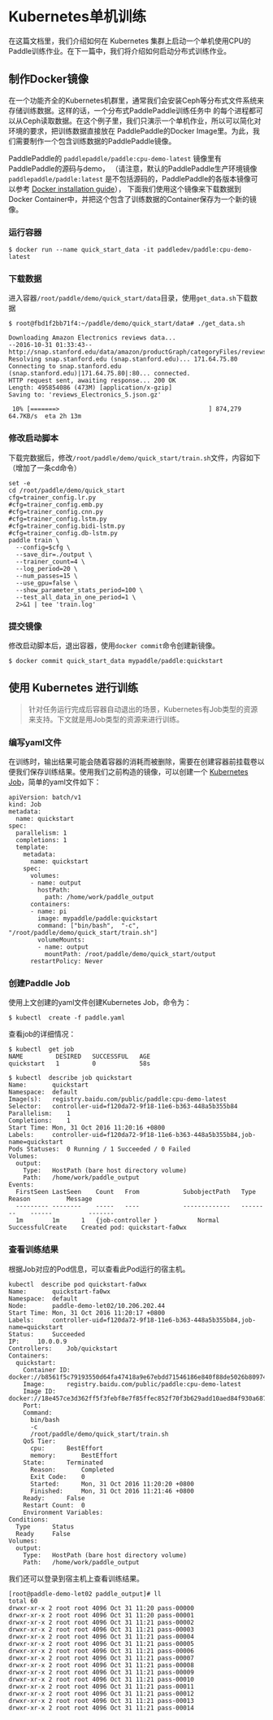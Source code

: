 # Kubernetes单机训练

在这篇文档里，我们介绍如何在 Kubernetes 集群上启动一个单机使用CPU的Paddle训练作业。在下一篇中，我们将介绍如何启动分布式训练作业。

## 制作Docker镜像

在一个功能齐全的Kubernetes机群里，通常我们会安装Ceph等分布式文件系统来存储训练数据。这样的话，一个分布式PaddlePaddle训练任务中
的每个进程都可以从Ceph读取数据。在这个例子里，我们只演示一个单机作业，所以可以简化对环境的要求，把训练数据直接放在
PaddlePaddle的Docker Image里。为此，我们需要制作一个包含训练数据的PaddlePaddle镜像。

PaddlePaddle的 `paddlepaddle/paddle:cpu-demo-latest` 镜像里有PaddlePaddle的源码与demo，
（请注意，默认的PaddlePaddle生产环境镜像 `paddlepaddle/paddle:latest` 是不包括源码的，PaddlePaddle的各版本镜像可以参考
[Docker installation guide](http://paddlepaddle.org/docs/develop/documentation/zh/getstarted/build_and_install/docker_install_cn.html)），
下面我们使用这个镜像来下载数据到Docker Container中，并把这个包含了训练数据的Container保存为一个新的镜像。

### 运行容器

```
$ docker run --name quick_start_data -it paddledev/paddle:cpu-demo-latest
```

### 下载数据

进入容器`/root/paddle/demo/quick_start/data`目录，使用`get_data.sh`下载数据

```
$ root@fbd1f2bb71f4:~/paddle/demo/quick_start/data# ./get_data.sh

Downloading Amazon Electronics reviews data...
--2016-10-31 01:33:43--  http://snap.stanford.edu/data/amazon/productGraph/categoryFiles/reviews_Electronics_5.json.gz
Resolving snap.stanford.edu (snap.stanford.edu)... 171.64.75.80
Connecting to snap.stanford.edu (snap.stanford.edu)|171.64.75.80|:80... connected.
HTTP request sent, awaiting response... 200 OK
Length: 495854086 (473M) [application/x-gzip]
Saving to: 'reviews_Electronics_5.json.gz'

 10% [=======>                                         ] 874,279     64.7KB/s  eta 2h 13m

```

### 修改启动脚本

下载完数据后，修改`/root/paddle/demo/quick_start/train.sh`文件，内容如下（增加了一条cd命令）
```
set -e
cd /root/paddle/demo/quick_start
cfg=trainer_config.lr.py
#cfg=trainer_config.emb.py
#cfg=trainer_config.cnn.py
#cfg=trainer_config.lstm.py
#cfg=trainer_config.bidi-lstm.py
#cfg=trainer_config.db-lstm.py
paddle train \
  --config=$cfg \
  --save_dir=./output \
  --trainer_count=4 \
  --log_period=20 \
  --num_passes=15 \
  --use_gpu=false \
  --show_parameter_stats_period=100 \
  --test_all_data_in_one_period=1 \
  2>&1 | tee 'train.log'
```

### 提交镜像

修改启动脚本后，退出容器，使用`docker commit`命令创建新镜像。

```
$ docker commit quick_start_data mypaddle/paddle:quickstart
```

## 使用 Kubernetes 进行训练

>针对任务运行完成后容器自动退出的场景，Kubernetes有Job类型的资源来支持。下文就是用Job类型的资源来进行训练。

### 编写yaml文件

在训练时，输出结果可能会随着容器的消耗而被删除，需要在创建容器前挂载卷以便我们保存训练结果。使用我们之前构造的镜像，可以创建一个 [Kubernetes Job](http://kubernetes.io/docs/user-guide/jobs/#what-is-a-job)，简单的yaml文件如下：

```
apiVersion: batch/v1
kind: Job
metadata:
  name: quickstart
spec:
  parallelism: 1
  completions: 1
  template:
    metadata:
      name: quickstart
    spec:
      volumes:
      - name: output
        hostPath: 
          path: /home/work/paddle_output     
      containers:
      - name: pi
        image: mypaddle/paddle:quickstart
        command: ["bin/bash",  "-c", "/root/paddle/demo/quick_start/train.sh"]
        volumeMounts:
        - name: output
          mountPath: /root/paddle/demo/quick_start/output
      restartPolicy: Never
```

### 创建Paddle Job

使用上文创建的yaml文件创建Kubernetes Job，命令为：

```
$ kubectl  create -f paddle.yaml
```

查看job的详细情况：

```
$ kubectl  get job
NAME         DESIRED   SUCCESSFUL   AGE
quickstart   1         0            58s

$ kubectl  describe job quickstart
Name:		quickstart
Namespace:	default
Image(s):	registry.baidu.com/public/paddle:cpu-demo-latest
Selector:	controller-uid=f120da72-9f18-11e6-b363-448a5b355b84
Parallelism:	1
Completions:	1
Start Time:	Mon, 31 Oct 2016 11:20:16 +0800
Labels:		controller-uid=f120da72-9f18-11e6-b363-448a5b355b84,job-name=quickstart
Pods Statuses:	0 Running / 1 Succeeded / 0 Failed
Volumes:
  output:
    Type:	HostPath (bare host directory volume)
    Path:	/home/work/paddle_output
Events:
  FirstSeen	LastSeen	Count	From			SubobjectPath	Type		Reason			Message
  ---------	--------	-----	----			-------------	--------	------			-------
  1m		1m		1	{job-controller }			Normal		SuccessfulCreate	Created pod: quickstart-fa0wx
```

### 查看训练结果

根据Job对应的Pod信息，可以查看此Pod运行的宿主机。

```
kubectl  describe pod quickstart-fa0wx
Name:		quickstart-fa0wx
Namespace:	default
Node:		paddle-demo-let02/10.206.202.44
Start Time:	Mon, 31 Oct 2016 11:20:17 +0800
Labels:		controller-uid=f120da72-9f18-11e6-b363-448a5b355b84,job-name=quickstart
Status:		Succeeded
IP:		10.0.0.9
Controllers:	Job/quickstart
Containers:
  quickstart:
    Container ID:	docker://b8561f5c79193550d64fa47418a9e67ebdd71546186e840f88de5026b8097465
    Image:		registry.baidu.com/public/paddle:cpu-demo-latest
    Image ID:		docker://18e457ce3d362ff5f3febf8e7f85ffec852f70f3b629add10aed84f930a68750
    Port:
    Command:
      bin/bash
      -c
      /root/paddle/demo/quick_start/train.sh
    QoS Tier:
      cpu:		BestEffort
      memory:		BestEffort
    State:		Terminated
      Reason:		Completed
      Exit Code:	0
      Started:		Mon, 31 Oct 2016 11:20:20 +0800
      Finished:		Mon, 31 Oct 2016 11:21:46 +0800
    Ready:		False
    Restart Count:	0
    Environment Variables:
Conditions:
  Type		Status
  Ready 	False
Volumes:
  output:
    Type:	HostPath (bare host directory volume)
    Path:	/home/work/paddle_output
```

我们还可以登录到宿主机上查看训练结果。

```
[root@paddle-demo-let02 paddle_output]# ll
total 60
drwxr-xr-x 2 root root 4096 Oct 31 11:20 pass-00000
drwxr-xr-x 2 root root 4096 Oct 31 11:20 pass-00001
drwxr-xr-x 2 root root 4096 Oct 31 11:21 pass-00002
drwxr-xr-x 2 root root 4096 Oct 31 11:21 pass-00003
drwxr-xr-x 2 root root 4096 Oct 31 11:21 pass-00004
drwxr-xr-x 2 root root 4096 Oct 31 11:21 pass-00005
drwxr-xr-x 2 root root 4096 Oct 31 11:21 pass-00006
drwxr-xr-x 2 root root 4096 Oct 31 11:21 pass-00007
drwxr-xr-x 2 root root 4096 Oct 31 11:21 pass-00008
drwxr-xr-x 2 root root 4096 Oct 31 11:21 pass-00009
drwxr-xr-x 2 root root 4096 Oct 31 11:21 pass-00010
drwxr-xr-x 2 root root 4096 Oct 31 11:21 pass-00011
drwxr-xr-x 2 root root 4096 Oct 31 11:21 pass-00012
drwxr-xr-x 2 root root 4096 Oct 31 11:21 pass-00013
drwxr-xr-x 2 root root 4096 Oct 31 11:21 pass-00014
```
